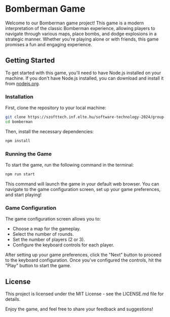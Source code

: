 # Bomberman Game

Welcome to our Bomberman game project! This game is a modern interpretation of the classic Bomberman experience, allowing players to navigate through various maps, place bombs, and dodge explosions in a strategic manner. Whether you're playing alone or with friends, this game promises a fun and engaging experience.

## Getting Started

To get started with this game, you'll need to have Node.js installed on your machine. If you don't have Node.js installed, you can download and install it from [nodejs.org](https://nodejs.org/).

### Installation

First, clone the repository to your local machine:

```bash
git clone https://szofttech.inf.elte.hu/software-technology-2024/group-5/academic-avengers.git
cd bomberman
```

Then, install the necessary dependencies:

```bash
npm install
```

### Running the Game

To start the game, run the following command in the terminal:

```bash
npm run start
```

This command will launch the game in your default web browser. You can navigate to the game configuration screen, set up your game preferences, and start playing!

### Game Configuration

The game configuration screen allows you to:

- Choose a map for the gameplay.
- Select the number of rounds.
- Set the number of players (2 or 3).
- Configure the keyboard controls for each player.

After setting up your game preferences, click the "Next" button to proceed to the keyboard configuration. Once you've configured the controls, hit the "Play" button to start the game.


## License

This project is licensed under the MIT License - see the LICENSE.md file for details.

Enjoy the game, and feel free to share your feedback and suggestions!

